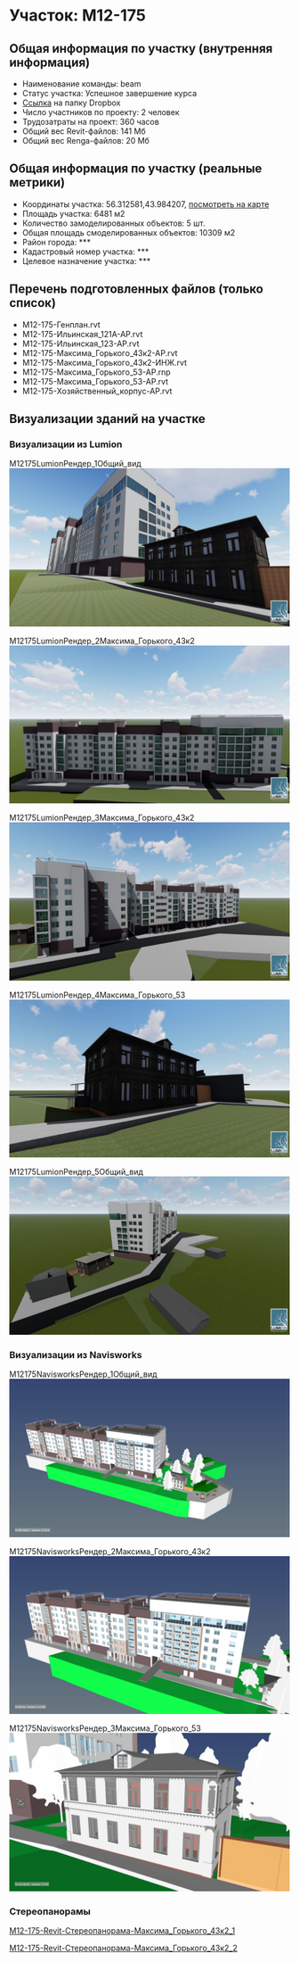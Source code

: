 # Участок: M12-175
## Общая информация по участку (внутренняя информация)
+ Наименование команды: beam
+ Статус участка: Успешное завершение курса
+ [Ссылка](https://www.dropbox.com/sh/wvvgv1nw1iqred9/AADcIYWCuaoCZ5A_FbRIDqOUa/M12_175?dl=0) на папку Dropbox
+ Число участников по проекту: 2 человек
+ Трудозатраты на проект: 360 часов
+ Общий вес Revit-файлов: 141 Мб
+ Общий вес Renga-файлов: 20 Мб
## Общая информация по участку (реальные метрики)
+ Координаты участка: 56.312581,43.984207, [посмотреть на карте](yandex.ru/maps/47/nizhny-novgorod/?ll=56.312581%2C43.984207&z=19)
+ Площадь участка: 6481 м2
+ Количество замоделированных объектов: 5 шт.
+ Общая площадь смоделированных объектов: 10309 м2
+ Район города: *** 
+ Кадастровый номер участка: *** 
+ Целевое назначение участка: *** 
## Перечень подготовленных файлов (только список)
+ M12-175-Генплан.rvt
+ M12-175-Ильинская_121А-АР.rvt
+ M12-175-Ильинская_123-АР.rvt
+ M12-175-Максима_Горького_43к2-АР.rvt
+ M12-175-Максима_Горького_43к2-ИНЖ.rvt
+ M12-175-Максима_Горького_53-АР.rnp
+ M12-175-Максима_Горького_53-АР.rvt
+ M12-175-Хозяйственный_корпус-АР.rvt
## Визуализации зданий на участке
### Визуализации из Lumion
M12175LumionРендер_1Общий_вид
![M12-175-Lumion-Рендер_1-Общий_вид](/Images/M12_175/M12-175-Lumion-Рендер_1-Общий_вид_Compressed.jpg)

M12175LumionРендер_2Максима_Горького_43к2
![M12-175-Lumion-Рендер_2-Максима_Горького_43к2](/Images/M12_175/M12-175-Lumion-Рендер_2-Максима_Горького_43к2_Compressed.jpg)

M12175LumionРендер_3Максима_Горького_43к2
![M12-175-Lumion-Рендер_3-Максима_Горького_43к2](/Images/M12_175/M12-175-Lumion-Рендер_3-Максима_Горького_43к2_Compressed.jpg)

M12175LumionРендер_4Максима_Горького_53
![M12-175-Lumion-Рендер_4-Максима_Горького_53](/Images/M12_175/M12-175-Lumion-Рендер_4-Максима_Горького_53_Compressed.jpg)

M12175LumionРендер_5Общий_вид
![M12-175-Lumion-Рендер_5-Общий_вид](/Images/M12_175/M12-175-Lumion-Рендер_5-Общий_вид_Compressed.jpg)

### Визуализации из Navisworks
M12175NavisworksРендер_1Общий_вид
![M12-175-Navisworks-Рендер_1-Общий_вид](/Images/M12_175/M12-175-Navisworks-Рендер_1-Общий_вид_Compressed.jpg)

M12175NavisworksРендер_2Максима_Горького_43к2
![M12-175-Navisworks-Рендер_2-Максима_Горького_43к2](/Images/M12_175/M12-175-Navisworks-Рендер_2-Максима_Горького_43к2_Compressed.jpg)

M12175NavisworksРендер_3Максима_Горького_53
![M12-175-Navisworks-Рендер_3-Максима_Горького_53](/Images/M12_175/M12-175-Navisworks-Рендер_3-Максима_Горького_53_Compressed.jpg)

### Стереопанорамы
[M12-175-Revit-Стереопанорама-Максима_Горького_43к2_1](https://pano.autodesk.com/pano.html?url=jpgs/e5b76fe3-06c2-4c5a-8494-4a1f6ffea06c&version=2)

[M12-175-Revit-Стереопанорама-Максима_Горького_43к2_2](https://pano.autodesk.com/pano.html?url=jpgs/7c6ab1c9-81d4-4846-b562-9437561a873e&version=2)

